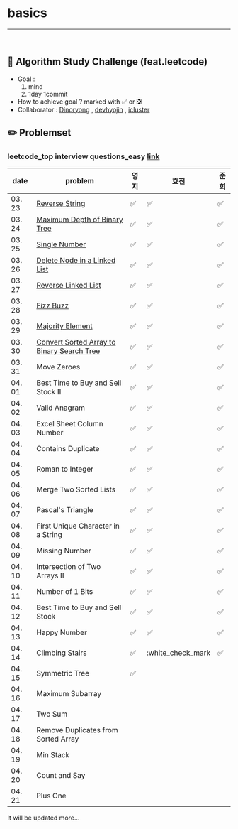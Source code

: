 # basics

---

<br>

## :notebook_with_decorative_cover: Algorithm Study Challenge (feat.leetcode)

- Goal :
  1. mind
  2. 1day 1commit
- How to achieve goal ? marked with :white_check_mark: or :negative_squared_cross_mark:
- Collaborator : [Dinoryong](https://github.com/Dinoryong) , [devhyojin]() , [icluster]()

## :pencil2: Problemset

### leetcode_top interview questions_easy [link](https://leetcode.com/problemset/algorithms/?difficulty=Easy)

| date   | problem                                                      | 영지               | 효진               | 준희               |
| ------ | ------------------------------------------------------------ | ------------------ | ------------------ | ------------------ |
| 03. 23 | [Reverse String](https://leetcode.com/problems/reverse-string/) | :white_check_mark: | :white_check_mark: | :white_check_mark: |
| 03. 24 | [Maximum Depth of Binary Tree](https://leetcode.com/problems/maximum-depth-of-binary-tree/) | :white_check_mark: | :white_check_mark: | :white_check_mark: |
| 03. 25 | [Single Number](https://leetcode.com/problems/single-number/) | :white_check_mark: | :white_check_mark: | :white_check_mark: |
| 03. 26 | [Delete Node in a Linked List](https://leetcode.com/problems/delete-node-in-a-linked-list/) | :white_check_mark: | :white_check_mark: | :white_check_mark: |
| 03. 27 | [Reverse Linked List](https://leetcode.com/problems/reverse-linked-list/) | :white_check_mark: | :white_check_mark: | :white_check_mark: |
| 03. 28 | [Fizz Buzz](https://leetcode.com/problems/fizz-buzz/)        | :white_check_mark: | :white_check_mark: | :white_check_mark: |
| 03. 29 | [Majority Element](https://leetcode.com/problems/majority-element/) | :white_check_mark: | :white_check_mark: | :white_check_mark: |
| 03. 30 | [Convert Sorted Array to Binary Search Tree](https://leetcode.com/problems/convert-sorted-array-to-binary-search-tree/) | :white_check_mark: | :white_check_mark: | :white_check_mark: |
| 03. 31 | Move Zeroes<br/>                                             | :white_check_mark: | :white_check_mark: | :white_check_mark: |
| 04. 01 | Best Time to Buy and Sell Stock II<br/>                      | :white_check_mark: | :white_check_mark: | :white_check_mark: |
| 04. 02 | Valid Anagram<br/>                                           | :white_check_mark: | :white_check_mark: | :white_check_mark: |
| 04. 03 | Excel Sheet Column Number <br/>                              | :white_check_mark: | :white_check_mark: | :white_check_mark: |
| 04. 04 | Contains Duplicate<br/>                                      | :white_check_mark: | :white_check_mark: | :white_check_mark: |
| 04. 05 | Roman to Integer<br/>                                        | :white_check_mark: | :white_check_mark: | :white_check_mark: |
| 04. 06 | Merge Two Sorted Lists<br/>                                  | :white_check_mark: | :white_check_mark: | :white_check_mark: |
| 04. 07 | Pascal's Triangle<br/>                                       | :white_check_mark: | :white_check_mark: | :white_check_mark: |
| 04. 08 | First Unique Character in a String<br/>                      | :white_check_mark: | :white_check_mark: | :white_check_mark: |
| 04. 09 | Missing Number<br/>                                          | :white_check_mark: | :white_check_mark: | :white_check_mark: |
| 04. 10 | Intersection of Two Arrays II<br/>                           | :white_check_mark: | :white_check_mark: | :white_check_mark: |
| 04. 11 | Number of 1 Bits<br/>                                        | :white_check_mark: | :white_check_mark: | :white_check_mark: |
| 04. 12 | Best Time to Buy and Sell Stock<br/>                         | :white_check_mark: | :white_check_mark: | :white_check_mark: |
| 04. 13 | Happy Number<br/>                                            | :white_check_mark: | :white_check_mark: | :white_check_mark: |
| 04. 14 | Climbing Stairs<br/>                                         | :white_check_mark: | :white_check_mark  | :white_check_mark: |
| 04. 15 | Symmetric Tree<br/>                                          | :white_check_mark: |                    |                    |
| 04. 16 | Maximum Subarray<br/>                                        |                    |                    |                    |
| 04. 17 | Two Sum<br/>                                                 |                    |                    |                    |
| 04. 18 | Remove Duplicates from Sorted Array<br/>                     |                    |                    |                    |
| 04. 19 | Min Stack<br/>                                               |                    |                    |                    |
| 04. 20 | Count and Say<br/>                                           |                    |                    |                    |
| 04. 21 | Plus One<br/>                                                |                    |                    |                    |

It will be updated more...
